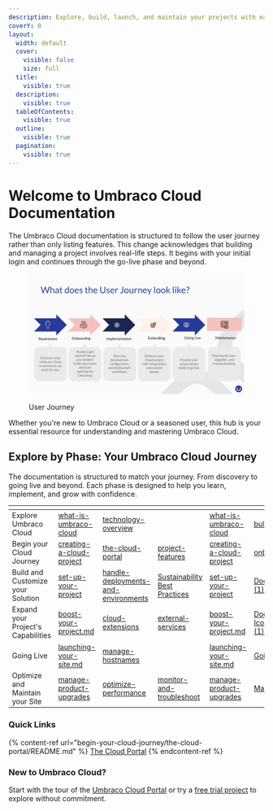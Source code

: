 ```yaml
---
description: Explore, build, launch, and maintain your projects with ease.
coverY: 0
layout:
  width: default
  cover:
    visible: false
    size: full
  title:
    visible: true
  description:
    visible: true
  tableOfContents:
    visible: true
  outline:
    visible: true
  pagination:
    visible: true
---
```


# Welcome to Umbraco Cloud Documentation

The Umbraco Cloud documentation is structured to follow the user journey rather than only listing features. This change acknowledges that building and managing a project involves real-life steps. It begins with your initial login and continues through the go-live phase and beyond.

<figure><img src=".gitbook/assets/Cloud Docs Restructure.png" alt=""><figcaption><p>User Journey</p></figcaption></figure>

Whether you're new to Umbraco Cloud or a seasoned user, this hub is your essential resource for understanding and mastering Umbraco Cloud.

## Explore by Phase: Your Umbraco Cloud Journey

The documentation is structured to match your journey. From discovery to going live and beyond. Each phase is designed to help you learn, implement, and grow with confidence.

<table data-view="cards"><thead><tr><th></th><th data-type="content-ref"></th><th data-type="content-ref"></th><th data-type="content-ref"></th><th data-hidden data-card-target data-type="content-ref"></th><th data-hidden data-card-cover data-type="files"></th></tr></thead><tbody><tr><td>Explore Umbraco Cloud</td><td><a href="explore-umbraco-cloud/what-is-umbraco-cloud/">what-is-umbraco-cloud</a></td><td><a href="explore-umbraco-cloud/technology-overview/">technology-overview</a></td><td></td><td><a href="explore-umbraco-cloud/what-is-umbraco-cloud/">what-is-umbraco-cloud</a></td><td><a href=".gitbook/assets/bulb-icon.png">bulb-icon.png</a></td></tr><tr><td>Begin your Cloud Journey</td><td><a href="begin-your-cloud-journey/creating-a-cloud-project/">creating-a-cloud-project</a></td><td><a href="begin-your-cloud-journey/the-cloud-portal/">the-cloud-portal</a></td><td><a href="begin-your-cloud-journey/project-features/">project-features</a></td><td><a href="begin-your-cloud-journey/creating-a-cloud-project/">creating-a-cloud-project</a></td><td><a href=".gitbook/assets/onboarding.png">onboarding.png</a></td></tr><tr><td>Build and Customize your Solution</td><td><a href="build-and-customize-your-solution/set-up-your-project/">set-up-your-project</a></td><td><a href="build-and-customize-your-solution/handle-deployments-and-environments/">handle-deployments-and-environments</a></td><td><a href="https://app.gitbook.com/o/vHdmkfI8smZW50A5yIZD/s/ZOU4fHcVxqYnC8V1dry6/">Sustainability Best Practices</a></td><td><a href="build-and-customize-your-solution/set-up-your-project/">set-up-your-project</a></td><td><a href=".gitbook/assets/Documentations Icons_Umbraco_Cloud_Setup (1).png">Documentations Icons_Umbraco_Cloud_Setup (1).png</a></td></tr><tr><td>Expand your Project's Capabilities</td><td><a href="expand-your-projects-capabilities/boost-your-project.md">boost-your-project.md</a></td><td><a href="expand-your-projects-capabilities/cloud-extensions/">cloud-extensions</a></td><td><a href="expand-your-projects-capabilities/external-services/">external-services</a></td><td><a href="expand-your-projects-capabilities/boost-your-project.md">boost-your-project.md</a></td><td><a href=".gitbook/assets/Documentations Icons_Umbraco_CMS_Implementation_Composing (1).png">Documentations Icons_Umbraco_CMS_Implementation_Composing (1).png</a></td></tr><tr><td>Going Live</td><td><a href="go-live/launching-your-site.md">launching-your-site.md</a></td><td><a href="go-live/manage-hostnames/">manage-hostnames</a></td><td></td><td><a href="go-live/launching-your-site.md">launching-your-site.md</a></td><td><a href=".gitbook/assets/Going-Live.png">Going-Live.png</a></td></tr><tr><td>Optimize and Maintain your Site</td><td><a href="optimize-and-maintain-your-site/manage-product-upgrades/">manage-product-upgrades</a></td><td><a href="optimize-and-maintain-your-site/optimize-performance/">optimize-performance</a></td><td><a href="optimize-and-maintain-your-site/monitor-and-troubleshoot/">monitor-and-troubleshoot</a></td><td><a href="optimize-and-maintain-your-site/manage-product-upgrades/">manage-product-upgrades</a></td><td><a href=".gitbook/assets/Maintenance.png">Maintenance.png</a></td></tr></tbody></table>

### Quick Links

{% content-ref url="begin-your-cloud-journey/the-cloud-portal/README.md" %}
[The Cloud Portal](begin-your-cloud-journey/the-cloud-portal/README.md)
{% endcontent-ref %}

### New to Umbraco Cloud?

Start with the tour of the [Umbraco Cloud Portal](begin-your-cloud-journey/the-cloud-portal/) or try a [free trial project](https://try.umbraco.com/cloud) to explore without commitment.
